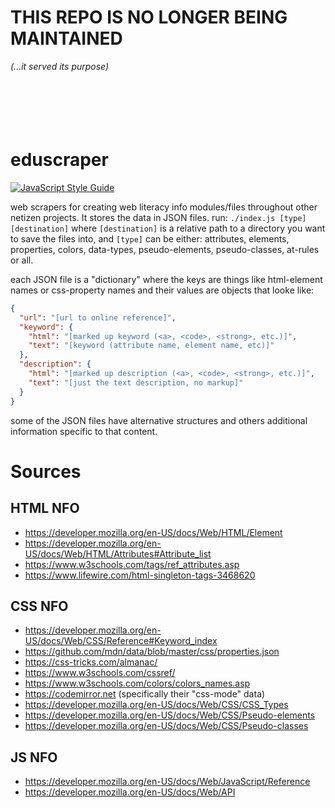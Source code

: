 # THIS REPO IS NO LONGER BEING MAINTAINED
*(...it served its purpose)*
<br>
<br>
<br>
<br>
<br>
<br>

# eduscraper

[![JavaScript Style Guide](https://img.shields.io/badge/code_style-standard-brightgreen.svg)](https://standardjs.com)

web scrapers for creating web literacy info modules/files throughout other netizen projects. It stores the data in JSON files. run:  `./index.js [type] [destination]` where `[destination]` is a relative path to a directory you want to save the files into, and `[type]` can be either: attributes, elements, properties, colors, data-types, pseudo-elements, pseudo-classes, at-rules or all.

each JSON file is a "dictionary" where the keys are things like html-element names or css-property names and their values are objects that looke like:

```json
{
  "url": "[url to online reference]",
  "keyword": {
    "html": "[marked up keyword (<a>, <code>, <strong>, etc.)]",
    "text": "[keyword (attribute name, element name, etc)]"
  },
  "description": {
    "html": "[marked up description (<a>, <code>, <strong>, etc.)]",
    "text": "[just the text description, no markup]"
  }
}
```

some of the JSON files have alternative structures and others additional information specific to that content.

# Sources

## HTML NFO
- https://developer.mozilla.org/en-US/docs/Web/HTML/Element
- https://developer.mozilla.org/en-US/docs/Web/HTML/Attributes#Attribute_list
- https://www.w3schools.com/tags/ref_attributes.asp
- https://www.lifewire.com/html-singleton-tags-3468620

## CSS NFO
- https://developer.mozilla.org/en-US/docs/Web/CSS/Reference#Keyword_index
- https://github.com/mdn/data/blob/master/css/properties.json
- https://css-tricks.com/almanac/
- https://www.w3schools.com/cssref/
- https://www.w3schools.com/colors/colors_names.asp
- https://codemirror.net (specifically their "css-mode" data)
- https://developer.mozilla.org/en-US/docs/Web/CSS/CSS_Types
- https://developer.mozilla.org/en-US/docs/Web/CSS/Pseudo-elements
- https://developer.mozilla.org/en-US/docs/Web/CSS/Pseudo-classes

## JS NFO
- https://developer.mozilla.org/en-US/docs/Web/JavaScript/Reference
- https://developer.mozilla.org/en-US/docs/Web/API
